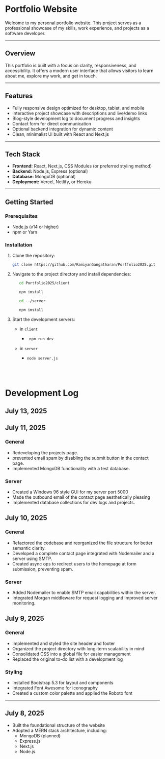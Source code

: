 # Portfolio Website

Welcome to my personal portfolio website. This project serves as a professional showcase of my skills, work experience, and projects as a software developer.

---

## Overview

This portfolio is built with a focus on clarity, responsiveness, and accessibility. It offers a modern user interface that allows visitors to learn about me, explore my work, and get in touch.

---

## Features

- Fully responsive design optimized for desktop, tablet, and mobile
- Interactive project showcase with descriptions and live/demo links
- Blog-style development log to document progress and insights
- Contact form for direct communication
- Optional backend integration for dynamic content
- Clean, minimalist UI built with React and Next.js

---

## Tech Stack

- **Frontend:** React, Next.js, CSS Modules (or preferred styling method)
- **Backend:** Node.js, Express (optional)
- **Database:** MongoDB (optional)
- **Deployment:** Vercel, Netlify, or Heroku

---

## Getting Started

### Prerequisites

- Node.js (v14 or higher)
- npm or Yarn

### Installation

1. Clone the repository:

   ```bash
   git clone https://github.com/RamiyanGangatharan/Portfolio2025.git
   ```
2. Navigate to the project directory and install dependencies:
   ```bash
      cd Portfolio2025/client
   ```
   ```bash
      npm install
   ```
   ```bash
      cd ../server
   ```
   ```bash
      npm install
   ```
3. Start the development servers:
   - in `client`
      - ```bash
         npm run dev
         ```
   - in `server`
     - ```bash
       node server.js
       ```
<br/><br/>

# Development Log

## July 13, 2025


## July 11, 2025

### General
- Redeveloping the projects page.
- prevented email spam by disabling the submit button in the contact page.
- Implemented MongoDB functionality with a test database. 

### Server
- Created a Windows 96 style GUI for my server port 5000
- Made the outbound email of the contact page aesthetically pleasing
- Implemented database collections for dev logs and projects.

## July 10, 2025

### General
- Refactored the codebase and reorganized the file structure for better semantic clarity.
- Developed a complete contact page integrated with Nodemailer and a server using SMTP.
- Created async ops to redirect users to the homepage at form submission, preventing spam.

### Server
- Added Nodemailer to enable SMTP email capabilities within the server.
- Integrated Morgan middleware for request logging and improved server monitoring.

## July 9, 2025

### General

- Implemented and styled the site header and footer  
- Organized the project directory with long-term scalability in mind  
- Consolidated CSS into a global file for easier management  
- Replaced the original to-do list with a development log  

### Styling

- Installed Bootstrap 5.3 for layout and components  
- Integrated Font Awesome for iconography  
- Created a custom color palette and applied the Roboto font  

---

## July 8, 2025

- Built the foundational structure of the website  
- Adopted a MERN stack architecture, including:  
  - MongoDB (planned)  
  - Express.js  
  - Next.js  
  - Node.js  